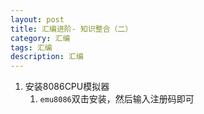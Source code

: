 ```yaml
---
layout: post
title: 汇编进阶- 知识整合（二）
category: 汇编
tags: 汇编
description: 汇编
---
```


1. 安装8086CPU模拟器
    1. `emu8086`双击安装，然后输入注册码即可


